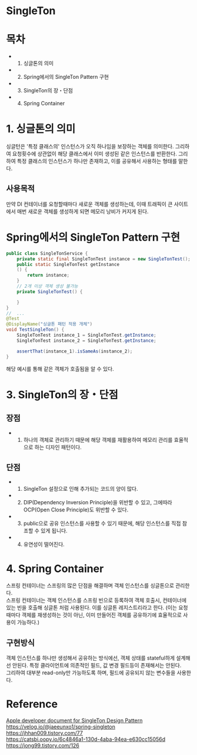 # SingleTon
# 목차
- 1. 싱글톤의 의미
- 2. Spring에서의 SingleTon Pattern 구현
- 3. SingleTon의 장・단점
- 4. Spring Container

# 1. 싱글톤의 의미
싱글턴은 '특정 클래스의' 인스턴스가 오직 하나임을 보장하는 객체를 의미한다.   그리하여 요청횟수에 상관없이 해당 클래스에서 이미 생성된 같은 인스턴스를 반환한다.    그리하여 특정 클래스의 인스턴스가 하나만 존재하고, 이를 공유해서 사용하는 형태를 말한다.    

## 사용목적
만약 DI 컨테이너를 요청할때마다 새로운 객체를 생성하는데, 이때 트래픽이 큰 사이트에서 매번 새로운 객체를 생성하게 되면 메모리 낭비가 커지게 된다.


# Spring에서의 SingleTon Pattern 구현
```java
public class SingleTonService {
    private static final SingleTonTest instance = new SingleTonTest();
    public static SingleTonTest getInstance
    () {
        return instance;
    }
    // 2개 이상 객체 생성 불가능
    private SingleTonTest() {

    }
}    
//  ...
@Test
@DisplayName("싱글톤 패턴 적용 개체")
void TestSingleTon() {
    SingleTonTest instance_1 = SingleTonTest.getInstance;
    SingleTonTest instance_2 = SingleTonTest.getInstance;

    assertThat(instance_1).isSameAs(instance_2);
}
```    
해당 예시를 통해 같은 객체가 호출됨을 알 수 있다. 

# 3. SingleTon의 장・단점 
## 장점
- 1. 하나의 객체로 관리하기 때문에 해당 객체를 재활용하여 메모리 관리를 효율적으로 하는 디자인 패턴이다.

## 단점
- 1. SingleTon 설정으로 인해 추가되는 코드의 양이 많다. 
- 2. DIP(Dependency Inversion Principle)을 위반할 수 있고, 그에따라 OCP(Open Close Principle)도 위반할 수 있다. 
- 3. public으로 공유 인스턴스를 사용할 수 있기 때문에, 해당 인스턴스를 직접 참조할 수 있게 됩니다.
- 4. 유연성이 떨어진다.

# 4. Spring Container
스프링 컨테이너는 스프링의 많은 단점을 해결하며 객체 인스턴스를 싱글톤으로 관리한다.    
스프링 컨테이너는 객체 인스턴스를 스프링 빈으로 등록하여 객체 호출시, 컨테이너에 있는 빈을 호출해 싱글톤 처럼 사용된다. 이를 싱글톤 레지스트리라고 한다. (이는 요청때마다 객체를 재생성하는 것이 아닌, 이미 만들어진 객체를 공유하기에 효율적으로 사용이 가능하다.)     
## 구현방식
객체 인스턴스를 하나만 생성해서 공유하는 방식에선, 객체 상태를 stateful하게 설계해선 안된다. 특정 클라이언트에 의존적인 필드, 값 변경 필드등이 존재해서는 안된다.     
그리하여 대부분 read-only만 가능하도록 하며, 필드에 공유되지 않는 변수들을 사용한다. 

# Reference
[Apple developer document for SingleTon Design Pattern](https://developer.apple.com/library/archive/documentation/General/Conceptual/DevPedia-CocoaCore/Singleton.html "SingleTon Document in Apple developver")     
https://velog.io/@jaeeunxo1/spring-singleton    
https://jhhan009.tistory.com/77     
https://catsbi.oopy.io/6c4846a1-130d-4aba-94ea-e630cc15056d     
https://jong99.tistory.com/126    